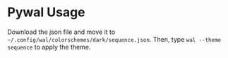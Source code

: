 # Pywal Usage

Download the json file and move it to `~/.config/wal/colorschemes/dark/sequence.json`. Then, type `wal --theme sequence` to apply the theme.
